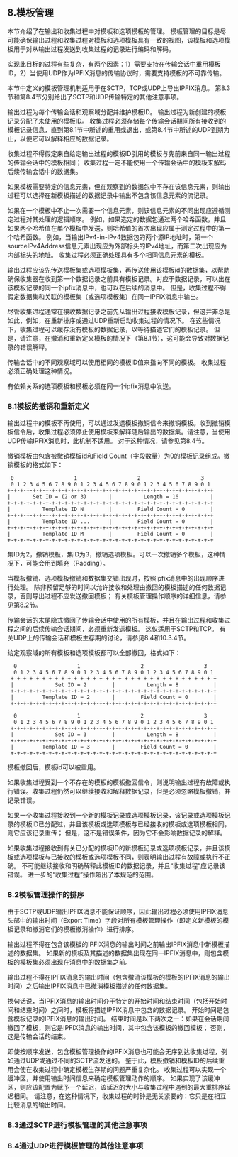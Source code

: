 
## 8.模板管理
本节介绍了在输出和收集过程中对模板和选项模板的管理。 模板管理的目标是尽可能确保输出过程和收集过程对模板和选项模板具有一致的视图，该模板和选项模板用于对从输出过程发送到收集过程的记录进行编码和解码。

实现此目标的过程有些复杂，有两个因素：1）需要支持在传输会话中重用模板ID，2）当使用UDP作为IPFIX消息的传输协议时，需要支持模板的不可靠传输。

本节中定义的模板管理机制适用于在SCTP，TCP或UDP上导出IPFIX消息。 第8.3节和第8.4节分别给出了SCTP和UDP传输特定的其他注意事项。

输出过程为每个传输会话和观察域分配并维护模板ID。 输出过程为新创建的模板记录分配了未使用的模板ID。 收集过程必须存储每个传输会话期间所有接收到的模板记录信息，直到第8.1节中所述的重用或退出，或第8.4节中所述的UDP到期为止，以便它可以解释相应的数据记录。

收集过程不得假定来自给定输出过程的模板ID引用的模板与先前来自同一输出过程的传输会话中的模板相同； 收集过程一定不能使用一个传输会话中的模板来解码后续传输会话中的数据集。

如果模板需要特定的信息元素，但在观察到的数据包中不存在该信息元素，则输出过程可以选择在新模板描述的数据记录中输出不包含该信息元素的流记录。

如果在一个模板中不止一次需要一个信息元素，则该信息元素的不同出现应遵循测定过程对其处理的逻辑顺序。 例如，如果选定的数据包通过两个哈希函数，并且如果两个哈希值在单个模板中发送，则哈希值的首次出现应属于测定过程中的第一个哈希函数。 例如，当输出IPv4-in-IPv4数据包的两个源IP地址时，第一个sourceIPv4Address信息元素出现应为外部标头的IPv4地址，而第二次出现应为内部标头的地址。 收集过程必须正确处理具有多个相同信息元素的模板。

输出过程应该先传送模板集或选项模板集，再传送使用该模板id的数据集，以帮助确保收集器在收到第一个数据记录之前具有模板记录。对应于数据记录，可以出在该模板记录的同一个ipfix消息中，也可以在后续的消息中。 但是，收集过程不得假定数据集和关联的模板集（或选项模板集）在同一IPFIX消息中输出。

尽管收集进程通常在接收数据记录之前先从输出过程接收模板记录，但这并非总是如此，例如，在重新排序或通过UDP重新启动收集过程的情况下。 在这些情况下，收集过程可以缓存没有模板的数据记录，以等待描述它们的模板记录。 但是，请注意，在撤消和重新定义模板的情况下（第8.1节），这可能会导致对数据记录的错误解释。

传输会话中的不同观察域可以使用相同的模板ID值来指向不同的模板。 收集过程必须正确处理这种情况。

有依赖关系的选项模板和模板必须在同一个ipfix消息中发送。

### 8.1模板的撤销和重新定义
输出过程中的模板不再使用，可以通过发送模板撤销信令来撤销模板。收到撤销模板信令后，收集过程必须停止使用模板来解释随后输出的数据集。请注意，当使用UDP传输IPFIX消息时，此机制不适用。 对于这种情况，请参见第8.4节。

撤销模板由包含被撤销模板id和Field Count（字段数量）为0的模板记录组成。撤销模板的格式如下：

     0                   1                   2                   3
     0 1 2 3 4 5 6 7 8 9 0 1 2 3 4 5 6 7 8 9 0 1 2 3 4 5 6 7 8 9 0 1
    +-+-+-+-+-+-+-+-+-+-+-+-+-+-+-+-+-+-+-+-+-+-+-+-+-+-+-+-+-+-+-+-+
    |       Set ID = (2 or 3)       |          Length = 16          |
    +-+-+-+-+-+-+-+-+-+-+-+-+-+-+-+-+-+-+-+-+-+-+-+-+-+-+-+-+-+-+-+-+
    |          Template ID N        |        Field Count = 0        |
    +-+-+-+-+-+-+-+-+-+-+-+-+-+-+-+-+-+-+-+-+-+-+-+-+-+-+-+-+-+-+-+-+
    |          Template ID ...      |        Field Count = 0        |
    +-+-+-+-+-+-+-+-+-+-+-+-+-+-+-+-+-+-+-+-+-+-+-+-+-+-+-+-+-+-+-+-+
    |          Template ID M        |        Field Count = 0        |
    +-+-+-+-+-+-+-+-+-+-+-+-+-+-+-+-+-+-+-+-+-+-+-+-+-+-+-+-+-+-+-+-+
    
集ID为2，撤销模板，集ID为3，撤销选项模板。可以一次撤销多个模板，这种情况下，可能会用到填充（Padding）。

当模板撤销、选项模板撤销和数据集交错出现时，按照ipfix消息中的出现顺序进行处理。 除非预留足够的时间以允许接收和处理由撤回的模板描述的任何数据记录，否则导出过程不应发送撤回模板； 有关模板管理操作顺序的详细信息，请参见第8.2节。

传输会话的末尾隐式撤回了传输会话中使用的所有模板，并且在输出过程和收集过程之间的后续传输会话期间，必须重新发送模板。 这仅适用于SCTP和TCP。 有关UDP上的传输会话和模板生存期的讨论，请参见8.4和10.3.4节。

给定观察域的所有模板和选项模板都可以全部撤回，格式如下：

      0                   1                   2                   3
      0 1 2 3 4 5 6 7 8 9 0 1 2 3 4 5 6 7 8 9 0 1 2 3 4 5 6 7 8 9 0 1
     +-+-+-+-+-+-+-+-+-+-+-+-+-+-+-+-+-+-+-+-+-+-+-+-+-+-+-+-+-+-+-+-+
     |             Set ID = 2        |          Length = 8           |
     +-+-+-+-+-+-+-+-+-+-+-+-+-+-+-+-+-+-+-+-+-+-+-+-+-+-+-+-+-+-+-+-+
     |         Template ID = 2       |        Field Count = 0        |
     +-+-+-+-+-+-+-+-+-+-+-+-+-+-+-+-+-+-+-+-+-+-+-+-+-+-+-+-+-+-+-+-+
     
      0                   1                   2                   3
      0 1 2 3 4 5 6 7 8 9 0 1 2 3 4 5 6 7 8 9 0 1 2 3 4 5 6 7 8 9 0 1
     +-+-+-+-+-+-+-+-+-+-+-+-+-+-+-+-+-+-+-+-+-+-+-+-+-+-+-+-+-+-+-+-+
     |             Set ID = 3        |          Length = 8           |
     +-+-+-+-+-+-+-+-+-+-+-+-+-+-+-+-+-+-+-+-+-+-+-+-+-+-+-+-+-+-+-+-+
     |         Template ID = 3       |        Field Count = 0        |
     +-+-+-+-+-+-+-+-+-+-+-+-+-+-+-+-+-+-+-+-+-+-+-+-+-+-+-+-+-+-+-+-+
     
模板撤回后，模板id可以被重用。

如果收集过程受到一个不存在的模板的模板撤回信令，则说明输出过程有故障或执行错误。收集过程仍然可以继续接收和解释数据记录，但是必须忽略模板撤销，并记录错误。

如果一个收集过程接收到一个新的模板记录或选项模板记录，该记录或选项模板记录的模板ID已分配过，并且该模板或选项模板与已经接收的模板或选项模板相同，则它应该记录重传； 但是，这不是错误条件，因为它不会影响数据记录的解释。

如果收集过程接收到有关已分配的模板ID的新模板记录或选项模板记录，并且该模板或选项模板与已接收的模板或选项模板不同，则表明输出过程有故障或执行不正确。 不可能继续接收和明确解释此模板ID的数据记录，并且“收集过程”应记录该错误。 进一步的“收集过程”操作超出了本规范的范围。

### 8.2模板管理操作的排序

由于SCTP或UDP输出IPFIX消息不能保证顺序，因此输出过程必须使用IPFIX消息头部中的输出时间（Export Time）字段对所有模板管理操作（即定义新模板的模板记录和撤消它们的模板撤消操作）进行排序。

输出过程不得在包含该模板的IPFIX消息的输出时间之前输出IPFIX消息中新模板描述的数据集。 如果新的模板及其描述的数据集出现在同一IPFIX消息中，则包含模板的模板集必须出现在消息中的数据集之前。

输出过程不得在IPFIX消息的输出时间（包含撤消该模板的模板的IPFIX消息的输出时间）之后输出IPFIX消息中已撤消模板描述的任何数据集。

换句话说，当IPFIX消息的输出时间介于特定的开始时间和结束时间（包括开始时间和结束时间）之间时，模板将描述IPFIX消息中包含的数据记录。 开始时间是包含模板记录的IPFIX消息的输出时间。 结束时间是以下两次之一：如果在会话期间撤回了模板，则它是IPFIX消息的输出时间，其中包含该模板的撤回模板； 否则，这是传输会话的结束。

即使按顺序发送，包含模板管理操作的IPFIX消息也可能会无序到达收集过程，例如通过UDP或通过不同的SCTP流发送的。 鉴于此，模板撤销和模板ID的后续重用会使在收集过程中确定模板生存期的问题严重复杂化。 收集过程可以实现一个缓冲区，并使用输出时间信息来确定模板管理动作的顺序。 如果实现了该缓冲区，则应该配置为赋予一个延迟，该延迟的大小与收集过程中遇到的最大重排序延迟相同。 请注意，在这种情况下，收集过程的时钟是无关紧要的：它只是在相互比较消息的输出时间。

### 8.3通过SCTP进行模板管理的其他注意事项

### 8.4通过UDP进行模板管理的其他注意事项
     
